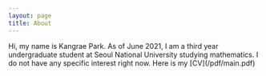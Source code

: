 ```yaml
---
layout: page
title: About
---
```


<p class="message">
  Hi, my name is Kangrae Park. As of June 2021, I am a third year undergraduate student at Seoul National University studying mathematics. I do not have any specific interest right now. Here is my [CV](/pdf/main.pdf)
</p>

